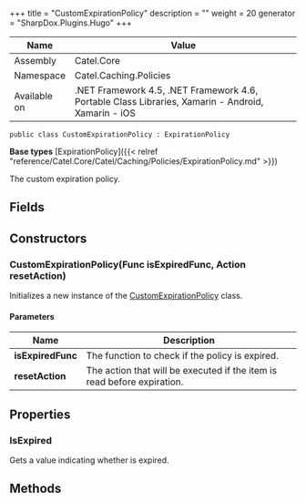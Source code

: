 

+++
title = "CustomExpirationPolicy" 
description = ""
weight = 20
generator = "SharpDox.Plugins.Hugo"
+++

Name|Value
---|---
Assembly|Catel.Core
Namespace|Catel.Caching.Policies
Available on|.NET Framework 4.5, .NET Framework 4.6, Portable Class Libraries, Xamarin - Android, Xamarin - iOS

```
public class CustomExpirationPolicy : ExpirationPolicy
```

**Base types**
[ExpirationPolicy]({{< relref "reference/Catel.Core/Catel/Caching/Policies/ExpirationPolicy.md" >}})

The custom expiration policy.

## Fields

## Constructors

### CustomExpirationPolicy(Func<bool> isExpiredFunc, Action resetAction)

Initializes a new instance of the [CustomExpirationPolicy](#) class.

#### Parameters

Name|Description
---|---
**isExpiredFunc**|The function to check if the policy is expired.
**resetAction**|The action that will be executed if the item is read before expiration.

## Properties

### IsExpired

Gets a value indicating whether is expired.

## Methods

